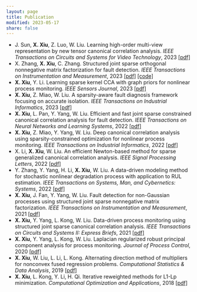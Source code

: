 ```yaml
---
layout: page
title: Publication
modified: 2023-05-17 
share: false
---
```



* J. Sun, <b>X. Xiu</b>, Z. Luo, W. Liu. Learning high-order multi-view representation by new tensor canonical correlation analysis. <i>IEEE Transactions on Circuits and Systems for Video Technology</i>, 2023 <a href="../journal/2023-TCSVT.pdf" class="textlink" target="_blank">[pdf]</a><br>
* X. Zhang, <b>X. Xiu</b>, C. Zhang. Structured joint sparse orthogonal nonnegative matrix factorization for fault detection. <i>IEEE Transactions on Instrumentation and Measurement</i>, 2023 <a href="../journal/2023-TIM.pdf" class="textlink" target="_blank">[pdf]</a> <a href="../journal/SJSONMF.pdf" class="textlink" target="_blank">[code]</a> <br>
* <b>X. Xiu</b>, Y. Li. Learning sparse kernel CCA with graph priors for nonlinear process monitoring. <i>IEEE Sensors Journal</i>, 2023 <a href="../journal/2023-JSEN.pdf" class="textlink" target="_blank">[pdf]</a><br>
* <b>X. Xiu</b>, Z. Miao, W. Liu. A sparsity-aware fault diagnosis framework focusing on accurate isolation. <i>IEEE Transactions on Industrial Informatics</i>, 2023 <a href="../journal/2023-TII.pdf" class="textlink" target="_blank">[pdf]</a><br>
* <b>X. Xiu</b>, L. Pan, Y. Yang, W. Liu. Efficient and fast joint sparse constrained canonical correlation analysis for fault detection. <i>IEEE Transactions on Neural Networks and Learning Systems</i>, 2022 <a href="../journal/2022-TNNLS.pdf" class="textlink" target="_blank">[pdf]</a><br>
* <b>X. Xiu</b>, Z. Miao, Y. Yang, W. Liu. Deep canonical correlation analysis using sparsity-constrained optimization for nonlinear process monitoring. <i>IEEE Transactions on Industrial Informatics</i>, 2022 <a href="../journal/2022-TII.pdf" class="textlink" target="_blank">[pdf]</a><br>
* X. Li, <b>X. Xiu</b>, W. Liu. An efficient Newton-based method for sparse generalized canonical correlation analysis. <i>IEEE Signal Processing Letters</i>, 2022 <a href="../journal/2022-SPL.pdf" class="textlink" target="_blank">[pdf]</a><br>
* Y. Zhang, Y. Yang, H. Li, <b>X. Xiu</b>, W. Liu. A data-driven modeling method for stochastic nonlinear degradation process with application to RUL estimation. <i>IEEE Transactions on Systems, Man, and Cybernetics: Systems</i>, 2022 <a href="../journal/2022-TSMC.pdf" class="textlink" target="_blank">[pdf]</a><br>
* <b>X. Xiu</b>, J. Fan, Y. Yang, W. Liu. Fault detection for non-Gaussian processes using structured joint sparse nonnegative matrix factorization. <i>IEEE Transactions on Instrumentation and Measurement</i>, 2021 <a href="../journal/2021-TIM.pdf" class="textlink" target="_blank">[pdf]</a><br>
* <b>X. Xiu</b>, Y. Yang, L. Kong, W. Liu. Data-driven process monitoring using structured joint sparse canonical correlation analysis. <i>IEEE Transactions on Circuits and Systems II: Express Briefs</i>, 2021 <a href="../journal/2021-TCSII.pdf" class="textlink" target="_blank">[pdf]</a><br>
* <b>X. Xiu</b>, Y. Yang, L. Kong, W. Liu. Laplacian regularized robust principal component analysis for process monitoring. <i>Journal of Process Control</i>, 2020 <a href="../journal/2020-JPC.pdf" class="textlink" target="_blank">[pdf]</a><br>
* <b>X. Xiu</b>, W. Liu, L. Li, L. Kong. Alternating direction method of multipliers for nonconvex fused regression problems. <i>Computational Statistics & Data Analysis</i>, 2019 <a href="../journal/2019-CSDA.pdf" class="textlink" target="_blank">[pdf]</a><br>
* <b>X. Xiu</b>, L. Kong, Y. Li, H. Qi. Iterative reweighted methods for L1-Lp minimization. <i>Computational Optimization and Applications</i>, 2018 <a href="../journal/2018-COAP.pdf" class="textlink" target="_blank">[pdf]</a>
